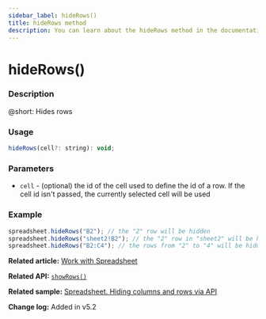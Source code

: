 ```yaml
---
sidebar_label: hideRows()
title: hideRows method
description: You can learn about the hideRows method in the documentation of the DHTMLX JavaScript Spreadsheet library. Browse developer guides and API reference, try out code examples and live demos, and download a free 30-day evaluation version of DHTMLX Spreadsheet.
---
```


# hideRows()

### Description

@short: Hides rows

### Usage

~~~jsx
hideRows(cell?: string): void;
~~~

### Parameters

- `cell` - (optional) the id of the cell used to define the id of a row. If the cell id isn't passed, the currently selected cell will be used 

### Example

~~~jsx 
spreadsheet.hideRows("B2"); // the "2" row will be hidden 
spreadsheet.hideRows("sheet2!B2"); // the "2" row in "sheet2" will be hidden 
spreadsheet.hideRows("B2:C4"); // the rows from "2" to "4" will be hidden 
~~~

**Related article:** [Work with Spreadsheet](working_with_ssheet.md/#hidingshowing-rows-and-columns)

**Related API:** [`showRows()`](api/spreadsheet_showrows_method.md)

**Related sample:** [Spreadsheet. Hiding columns and rows via API](https://snippet.dhtmlx.com/zere1ote)

**Change log:** Added in v5.2